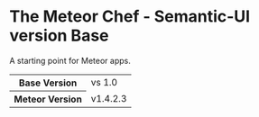 # The Meteor Chef - Semantic-UI version Base
A starting point for Meteor apps.

<table>
  <tbody>
    <tr>
      <th>Base Version</th>
      <td>vs 1.0</td>
    </tr>
    <tr>
      <th>Meteor Version</th>
      <td>v1.4.2.3</td>
    </tr>
  </tbody>
</table>